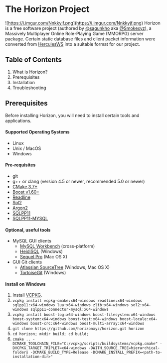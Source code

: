 


# The Horizon Project
![https://i.imgur.com/Nnkkyjf.png](https://i.imgur.com/Nnkkyjf.png)
Horizon is a free software project (authored by [@sagunkho](https://gitlab.com/sagunkho) aka [@Smokexyz](https://gitlab.com/Smokexyz)), a Massively Multiplayer Online Role-Playing Game (MMORPG) server package. Certain static database files and client packet information were converted from [HerculesWS](https://github.com/HerculesWS/Hercules) into a suitable format for our project.

Table of Contents
---------
1. What is Horizon?
2. Prerequisites
3. Installation
4. Troubleshooting

Prerequisites
-------------
Before installing Horizon, you will need to install certain tools and applications.

#### Supported Operating Systems
- Linux
- Unix / MacOS
- Windows

#### Pre-requisites
  - git
  - g++ or clang (version 4.5 or newer, recommended 5.0 or newer)
  - [CMake 3.7+](https://cmake.org/)
  - [Boost v1.60+](https://www.boost.org/)
  - [Readline](https://tiswww.case.edu/php/chet/readline/rltop.html)
  - [Sol2](https://github.com/ThePhD/sol2)
  - [Argon2](https://github.com/P-H-C/phc-winner-argon2)
  - [SQLPP11](https://github.com/rbock/sqlpp11) 
  - [SQLPP11-MYSQL](https://github.com/rbock/sqlpp11-connector-mysql)

#### Optional, useful tools
  - MySQL GUI clients
    - [MySQL Workbench](http://www.mysql.com/downloads/workbench/) (cross-platform)
    - [HeidiSQL](http://www.heidisql.com/) (Windows)
    - [Sequel Pro](http://www.sequelpro.com/) (Mac OS X)
  - GUI Git clients
    - [Atlassian SourceTree](https://www.sourcetreeapp.com/) (Windows, Mac OS X)
    - [TortoiseGit](https://tortoisegit.org/) (Windows)

#### Install on Windows
1. Install [VCPKG](https://vcpkg.io/en/index.html).
2. `vcpkg install vcpkg-cmake:x64-windows readline:x64-windows sqlpp11:x64-windows lua:x64-windows zlib:x64-windows sol2:x64-windows sqlpp11-connector-mysql:x64-windows`
3. `vcpkg install boost-log:x64-windows boost-filesystem:x64-windows boost-system:x64-windows boost-test:x64-windows boost-locale:x64-windows boost-crc:x64-windows boost-multi-array:x64-windows`
4. `git clone https://github.com/horizonxyz/horizon.git horizon`
5. `cd horizon; mkdir build; cd build;`
6. `cmake .. -DCMAKE_TOOLCHAIN_FILE="C:/vcpkg/scripts/buildsystems/vcpkg.cmake" -DVCPKG_TARGET_TRIPLET=x64-windows -DWITH_SOURCE_TREE=hierarchical-folders -DCMAKE_BUILD_TYPE=Release -DCMAKE_INSTALL_PREFIX=<path-to-installation-dir>"`
